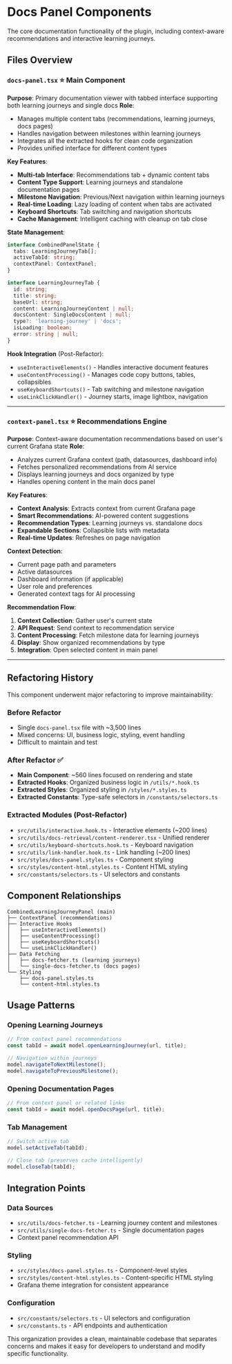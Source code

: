 # Docs Panel Components

The core documentation functionality of the plugin, including context-aware recommendations and interactive learning journeys.

## Files Overview

### `docs-panel.tsx` ⭐ **Main Component**

**Purpose**: Primary documentation viewer with tabbed interface supporting both learning journeys and single docs
**Role**:

- Manages multiple content tabs (recommendations, learning journeys, docs pages)
- Handles navigation between milestones within learning journeys
- Integrates all the extracted hooks for clean code organization
- Provides unified interface for different content types

**Key Features**:

- **Multi-tab Interface**: Recommendations tab + dynamic content tabs
- **Content Type Support**: Learning journeys and standalone documentation pages
- **Milestone Navigation**: Previous/Next navigation within learning journeys
- **Real-time Loading**: Lazy loading of content when tabs are activated
- **Keyboard Shortcuts**: Tab switching and navigation shortcuts
- **Cache Management**: Intelligent caching with cleanup on tab close

**State Management**:

```typescript
interface CombinedPanelState {
  tabs: LearningJourneyTab[];
  activeTabId: string;
  contextPanel: ContextPanel;
}

interface LearningJourneyTab {
  id: string;
  title: string;
  baseUrl: string;
  content: LearningJourneyContent | null;
  docsContent: SingleDocsContent | null;
  type?: 'learning-journey' | 'docs';
  isLoading: boolean;
  error: string | null;
}
```

**Hook Integration** (Post-Refactor):

- `useInteractiveElements()` - Handles interactive document features
- `useContentProcessing()` - Manages code copy buttons, tables, collapsibles
- `useKeyboardShortcuts()` - Tab switching and milestone navigation
- `useLinkClickHandler()` - Journey starts, image lightbox, navigation

---

### `context-panel.tsx` ⭐ **Recommendations Engine**

**Purpose**: Context-aware documentation recommendations based on user's current Grafana state
**Role**:

- Analyzes current Grafana context (path, datasources, dashboard info)
- Fetches personalized recommendations from AI service
- Displays learning journeys and docs organized by type
- Handles opening content in the main docs panel

**Key Features**:

- **Context Analysis**: Extracts context from current Grafana page
- **Smart Recommendations**: AI-powered content suggestions
- **Recommendation Types**: Learning journeys vs. standalone docs
- **Expandable Sections**: Collapsible lists with metadata
- **Real-time Updates**: Refreshes on page navigation

**Context Detection**:

- Current page path and parameters
- Active datasources
- Dashboard information (if applicable)
- User role and preferences
- Generated context tags for AI processing

**Recommendation Flow**:

1. **Context Collection**: Gather user's current state
2. **API Request**: Send context to recommendation service
3. **Content Processing**: Fetch milestone data for learning journeys
4. **Display**: Show organized recommendations by type
5. **Integration**: Open selected content in main panel

---

## Refactoring History

This component underwent major refactoring to improve maintainability:

### Before Refactor

- Single `docs-panel.tsx` file with ~3,500 lines
- Mixed concerns: UI, business logic, styling, event handling
- Difficult to maintain and test

### After Refactor ✅

- **Main Component**: ~560 lines focused on rendering and state
- **Extracted Hooks**: Organized business logic in `/utils/*.hook.ts`
- **Extracted Styles**: Organized styling in `/styles/*.styles.ts`
- **Extracted Constants**: Type-safe selectors in `/constants/selectors.ts`

### Extracted Modules (Post-Refactor)

- `src/utils/interactive.hook.ts` - Interactive elements (~200 lines)
- `src/utils/docs-retrieval/content-renderer.tsx` - Unified renderer
- `src/utils/keyboard-shortcuts.hook.ts` - Keyboard navigation
- `src/utils/link-handler.hook.ts` - Link handling (~200 lines)
- `src/styles/docs-panel.styles.ts` - Component styling
- `src/styles/content-html.styles.ts` - Content HTML styling
- `src/constants/selectors.ts` - UI selectors and constants

## Component Relationships

```
CombinedLearningJourneyPanel (main)
├── ContextPanel (recommendations)
├── Interactive Hooks
│   ├── useInteractiveElements()
│   ├── useContentProcessing()
│   ├── useKeyboardShortcuts()
│   └── useLinkClickHandler()
├── Data Fetching
│   ├── docs-fetcher.ts (learning journeys)
│   └── single-docs-fetcher.ts (docs pages)
└── Styling
    ├── docs-panel.styles.ts
    └── content-html.styles.ts
```

## Usage Patterns

### Opening Learning Journeys

```typescript
// From context panel recommendations
const tabId = await model.openLearningJourney(url, title);

// Navigation within journeys
model.navigateToNextMilestone();
model.navigateToPreviousMilestone();
```

### Opening Documentation Pages

```typescript
// From context panel or related links
const tabId = await model.openDocsPage(url, title);
```

### Tab Management

```typescript
// Switch active tab
model.setActiveTab(tabId);

// Close tab (preserves cache intelligently)
model.closeTab(tabId);
```

## Integration Points

### Data Sources

- `src/utils/docs-fetcher.ts` - Learning journey content and milestones
- `src/utils/single-docs-fetcher.ts` - Single documentation pages
- Context panel recommendation API

### Styling

- `src/styles/docs-panel.styles.ts` - Component-level styles
- `src/styles/content-html.styles.ts` - Content-specific HTML styling
- Grafana theme integration for consistent appearance

### Configuration

- `src/constants/selectors.ts` - UI selectors and configuration
- `src/constants.ts` - API endpoints and authentication

This organization provides a clean, maintainable codebase that separates concerns and makes it easy for developers to understand and modify specific functionality.
